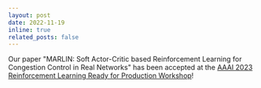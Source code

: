 ```yaml
---
layout: post
date: 2022-11-19 
inline: true
related_posts: false
---
```


Our paper "MARLIN: Soft Actor-Critic based Reinforcement Learning for Congestion Control in Real Networks" has been accepted at the <a href='https://sites.google.com/view/rlready4prodworkshop/home'>AAAI 2023 Reinforcement Learning Ready for Production Workshop</a>!
